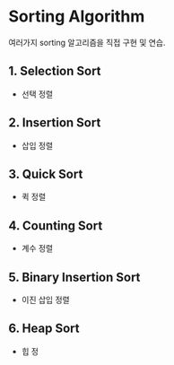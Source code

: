 # Sorting Algorithm
여러가지 sorting 알고리즘을 직접 구현 및 연습.  

## 1. Selection Sort  
- 선택 정렬

## 2. Insertion Sort  
- 삽입 정렬

## 3. Quick Sort
- 퀵 정렬

## 4. Counting Sort
- 계수 정렬

## 5. Binary Insertion Sort
- 이진 삽입 정렬

## 6. Heap Sort
- 힙 정